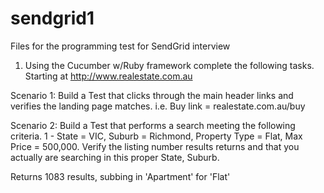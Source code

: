 sendgrid1
=========

Files for the programming test for SendGrid interview

1) Using the Cucumber w/Ruby framework complete the following tasks.
Starting at http://www.realestate.com.au 

Scenario 1: Build a Test that clicks through the main header links and verifies the landing page matches. i.e. Buy link = realestate.com.au/buy

Scenario 2: Build a Test that performs a search meeting the following criteria. 1 - State = VIC, Suburb = Richmond, Property Type = Flat, Max Price = 500,000. Verify the listing number results returns and that you actually are searching in this proper State, Suburb.

Returns 1083 results, subbing in 'Apartment' for 'Flat'
